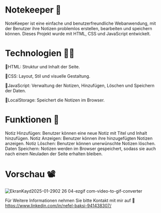 # Notekeeper 📝
NoteKeeper ist eine einfache und benutzerfreundliche Webanwendung, mit der Benutzer ihre Notizen problemlos erstellen, bearbeiten und speichern können. Dieses Projekt wurde mit HTML, CSS und JavaScript entwickelt.

# Technologien 👩‍💻

🔸HTML: Struktur und Inhalt der Seite.

🔸CSS: Layout, Stil und visuelle Gestaltung.

🔸JavaScript: Verwaltung der Notizen, Hinzufügen, Löschen und Speichern der Daten.

🔸LocalStorage: Speichert die Notizen im Browser.


# Funktionen 📌

Notiz Hinzufügen: Benutzer können eine neue Notiz mit Titel und Inhalt hinzufügen.
Notiz Anzeigen: Benutzer können ihre hinzugefügten Notizen anzeigen.
Notiz Löschen: Benutzer können unerwünschte Notizen löschen.
Daten Speichern: Notizen werden im Browser gespeichert, sodass sie auch nach einem Neuladen der Seite erhalten bleiben.


# Vorschau 📽️
![EkranKayd2025-01-2902 26 04-ezgif com-video-to-gif-converter](https://github.com/user-attachments/assets/3793f82a-9ecf-4c31-a635-212d2ec35105)

Für Weitere Informationen nehmen Sie bitte Kontakt mit mir auf 🦋
https://www.linkedin.com/in/nefel-baksi-941438307/
